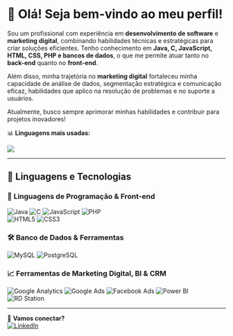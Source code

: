 # 👋 Olá! Seja bem-vindo ao meu perfil!  

Sou um profissional com experiência em **desenvolvimento de software** e **marketing digital**, combinando habilidades técnicas e estratégicas para criar soluções eficientes. Tenho conhecimento em **Java, C, JavaScript, HTML, CSS, PHP e bancos de dados**, o que me permite atuar tanto no **back-end** quanto no **front-end**.  

Além disso, minha trajetória no **marketing digital** fortaleceu minha capacidade de análise de dados, segmentação estratégica e comunicação eficaz, habilidades que aplico na resolução de problemas e no suporte a usuários.  

Atualmente, busco sempre aprimorar minhas habilidades e contribuir para projetos inovadores!  

📊 **Linguagens mais usadas:**  
<p>
    <img src="https://github-readme-stats.vercel.app/api/top-langs/?username=JuniorBarbosa43&layout=compact&hide=html" />
</p>

---

## 🚀 **Linguagens e Tecnologias**
  
### 📌 **Linguagens de Programação & Front-end**  
![Java](https://img.shields.io/badge/Java-ED8B00?style=for-the-badge&logo=java&logoColor=white)
![C](https://img.shields.io/badge/C-00599C?style=for-the-badge&logo=c&logoColor=white)
![JavaScript](https://img.shields.io/badge/JavaScript-F7DF1E?style=for-the-badge&logo=javascript&logoColor=black)
![PHP](https://img.shields.io/badge/PHP-777BB4?style=for-the-badge&logo=php&logoColor=white)  
![HTML5](https://img.shields.io/badge/HTML5-E34F26?style=for-the-badge&logo=html5&logoColor=white)
![CSS3](https://img.shields.io/badge/CSS3-1572B6?style=for-the-badge&logo=css3&logoColor=white)

### 🛠 **Banco de Dados & Ferramentas**
![MySQL](https://img.shields.io/badge/MySQL-005C84?style=for-the-badge&logo=mysql&logoColor=white)
![PostgreSQL](https://img.shields.io/badge/PostgreSQL-316192?style=for-the-badge&logo=postgresql&logoColor=white)

### 📈 **Ferramentas de Marketing Digital, BI & CRM**
![Google Analytics](https://img.shields.io/badge/Google%20Analytics-E37400?style=for-the-badge&logo=google-analytics&logoColor=white)
![Google Ads](https://img.shields.io/badge/Google%20Ads-4285F4?style=for-the-badge&logo=googleads&logoColor=white)
![Facebook Ads](https://img.shields.io/badge/Facebook%20Ads-1877F2?style=for-the-badge&logo=facebook&logoColor=white)
![Power BI](https://img.shields.io/badge/Power%20BI-F2C811?style=for-the-badge&logo=powerbi&logoColor=black)
![RD Station](https://img.shields.io/badge/RD%20Station-3659B5?style=for-the-badge&logoColor=white)

---

🚀 **Vamos conectar?**  
[![LinkedIn](https://img.shields.io/badge/LinkedIn-000?style=for-the-badge&logo=linkedin&logoColor=0A66C2)](https://www.linkedin.com/in/andersonbarbosajr/)  
